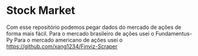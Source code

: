 # Stock Market 

Com esse repositório podemos pegar dados do mercado de ações de forma mais fácil.
Para o mercado brasileiro de ações usei o Fundamentus-Py
Para o mercado americano de ações usei o https://github.com/xang1234/Finviz-Scraper